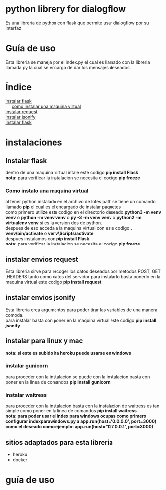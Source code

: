 # python librery for dialogflow
Es una librería de python con flask que permite usar dialogflow por su interfaz
<h1>Guía de uso</h1>
Esta libreria se maneja por el index.py el cual es llamado con la libreria llamada py la cual se encarga de dar los mensajes deseados
<h1>Índice</h1>
<a href="#Instalar-flask">instalar flask</a>
<br>
<a style="margin-left:20px;" href="#Como-instalo-una-maquina-virtual">como instalar una maquina virtual</a>
<br>
<a href="#instalar-envios-request">instalar request</a>
<br>
<a href="#instalar-envios-jsonify">instalar jsonify</a>
<br>
<a href="#guía-de-uso-1">instalar flask</a>
<h1>instalaciones</h1>
<h2>Instalar flask</h1>
dentro de una maquina virtual intale este codigo
<b>pip install Flask</b><br>
<b>nota:</b> para verificar la instalacion se necesita el codigo <b>pip freeze</b>
<h3>Como instalo una maquina virtual</h2>
al tener python instalado en el archivo de lotes path se tiene un comando llamado <b>pip</b> el cual es el encargado de instalar paquetes<br>
como primero utilize este codigo en el directorio deseado.<b>python3 -m venv venv</b> o <b>python -m venv venv</b> o <b>py -3 -m venv venv</b> o <b>python2 -m virtualenv venv</b> si es la version dos de python.<br>
despues de eso acceda a la maquina virtual con este codigo <b>. venv/bin/activate</b> o <b>venv\Scripts\activate</b><br>
despues instalamos con <b>pip install Flask</b><br>
<b>nota:</b> para verificar la instalacion se necesita el codigo <b>pip freeze</b>
<h2>instalar envios request</h2>
Esta libreria sirve para recoger los datos deseados por metodos POST, GET ,HEADERS tanto como datos del servidor para instalarlo basta ponerlo en la maquina virtual este codigo <b> pip install request</b>
<h2>instalar envios jsonify</h2>
Esta libreria crea argumentos para poder tirar las variables de una manera comoda.<br>
para instalar basta con poner en la maquina virtual este codigo <b> pip install jsonify</b>
<h2>instalar para linux y mac</h2>
<b>nota: si este es subido ha heroku puede usarse en windows</b>
<h3>instalar gunicorn</h3>
 para proceder con la instalacion se puede con la instalacion basta con poner en la linea de comandos <b>pip install gunicorn</b>
 <h3>instalar waitress</h3>
 para proceder con la instalacion basta con la instalacion de waitress es tan simple como poner en la linea de comandos <b>pip install waitress</b><br>
 <b>nota: para poder usar el index para windows ocupas como primero configurar indexparawindows.py a app.run(host='0.0.0.0', port=3000) como el deseado como ejemplo:  app.run(host='127.0.0.1', port=3000) </b>
 <h2>sitios adaptados para esta libreria</h2>
<ul>
 <li>heroku</li>
 <li>docker</li>
</ul>
<h1>guía de uso</h1>
